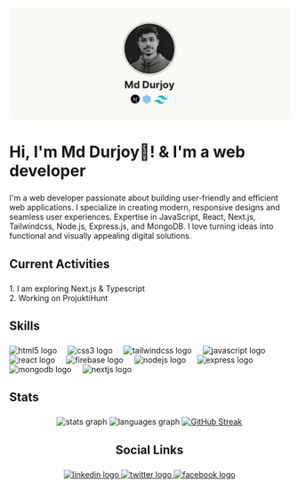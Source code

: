 ![I am GitHub Readme Generator's creator](https://raw.githubusercontent.com/Durjoy96/Durjoy96/c422f31de120dba828f2589266623e636637bde0/Md%20Durjoy.png)

###

<h1 align="left">Hi, I'm Md Durjoy👋! & I'm a web developer </></h1>

###

<p align="left">I'm a web developer passionate about building user-friendly and efficient web applications. I specialize in creating modern, responsive designs and seamless user experiences. Expertise in JavaScript, React, Next.js, Tailwindcss, Node.js, Express.js, and MongoDB. I love turning ideas into functional and visually appealing digital solutions.</p>

###

<h2 align="left">Current Activities</h2>

###

<p align="left">1.  I am exploring Next.js & Typescript <br>2. Working on ProjuktiHunt</p>

###

<h2 align="left">Skills</h2>

###

<div align="left">
  <img src="https://skillicons.dev/icons?i=html" height="40" alt="html5 logo"  />
  <img width="12" />
  <img src="https://skillicons.dev/icons?i=css" height="40" alt="css3 logo"  />
  <img width="12" />
  <img src="https://skillicons.dev/icons?i=tailwind" height="40" alt="tailwindcss logo"  />
  <img width="12" />
  <img src="https://skillicons.dev/icons?i=js" height="40" alt="javascript logo"  />
  <img width="12" />
  <img src="https://skillicons.dev/icons?i=react" height="40" alt="react logo"  />
  <img width="12" />
  <img src="https://skillicons.dev/icons?i=firebase" height="40" alt="firebase logo"  />
  <img width="12" />
  <img src="https://skillicons.dev/icons?i=nodejs" height="40" alt="nodejs logo"  />
  <img width="12" />
  <img src="https://skillicons.dev/icons?i=express" height="40" alt="express logo"  />
  <img width="12" />
  <img src="https://skillicons.dev/icons?i=mongodb" height="40" alt="mongodb logo"  />
  <img width="12" />
  <img src="https://skillicons.dev/icons?i=nextjs" height="40" alt="nextjs logo"  />
</div>

###

<h2 align="left">Stats</h2>

###

<div align="center">
  <img src="https://github-readme-stats.vercel.app/api?username=Durjoy96&hide_title=false&hide_rank=false&show_icons=true&include_all_commits=true&count_private=true&disable_animations=false&theme=tokyonight&locale=en&hide_border=true&order=1&custom_title=My%20Stats" height="150" alt="stats graph"  />
  <img src="https://github-readme-stats.vercel.app/api/top-langs?username=Durjoy96&locale=en&hide_title=false&layout=compact&card_width=320&langs_count=5&theme=tokyonight&hide_border=true&order=2" height="150" alt="languages graph"  />
  <a href="https://git.io/streak-stats">
    <img src="https://nirzak-streak-stats.vercel.app?user=Durjoy96&hide_border=true&date_format=M%20j%5B%2C%20Y%5D" alt="GitHub Streak">
  </a>
</div>

###

<h2 align="center">Social Links</h2>

###

<div align="center">
  <a href="www.linkedin.com/in/md-durjoy" target="_blank">
    <img src="https://raw.githubusercontent.com/maurodesouza/profile-readme-generator/master/src/assets/icons/social/linkedin/default.svg" width="52" height="40" alt="linkedin logo"  />
  </a>
  <a href="https://x.com/mudh_durjoy" target="_blank">
    <img src="https://raw.githubusercontent.com/maurodesouza/profile-readme-generator/master/src/assets/icons/social/twitter/default.svg" width="52" height="40" alt="twitter logo"  />
  </a>
  <a href="https://www.facebook.com/NaymurRahmanDurjoy11" target="_blank">
    <img src="https://raw.githubusercontent.com/maurodesouza/profile-readme-generator/master/src/assets/icons/social/facebook/default.svg" width="52" height="40" alt="facebook logo"  />
  </a>
</div>

###
